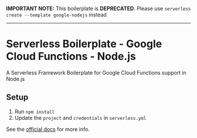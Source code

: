 **IMPORTANT NOTE:** This boilerplate is **DEPRECATED**. Please use `serverless create --template google-nodejs` instead

---

# Serverless Boilerplate - Google Cloud Functions - Node.js

A Serverless Framework Boilerplate for Google Cloud Functions support in Node.js

## Setup

1. Run `npm install`
2. Update the `project` and `credentials` in `serverless.yml`

See the [official docs](https://serverless.com/framework/docs/providers/google/) for more info.

